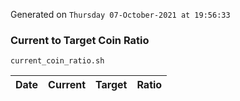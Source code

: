 Generated on `Thursday 07-October-2021 at 19:56:33`

### Current to Target Coin Ratio
`current_coin_ratio.sh`

Date|Current|Target|Ratio
---|---|---|---
